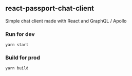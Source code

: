 ## react-passport-chat-client

Simple chat client made with React and GraphQL / Apollo

### Run for dev
```
yarn start
```

### Build for prod
```
yarn build
```
